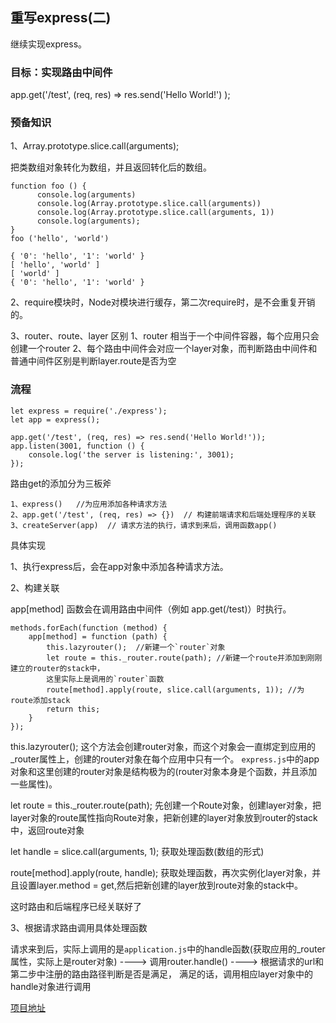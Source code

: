 ## 重写express(二)

继续实现express。

### 目标：实现路由中间件

app.get('/test', (req, res) => res.send('Hello World!') );

### 预备知识

1、Array.prototype.slice.call(arguments);

把类数组对象转化为数组，并且返回转化后的数组。

```
function foo () {
      console.log(arguments)
      console.log(Array.prototype.slice.call(arguments))
      console.log(Array.prototype.slice.call(arguments, 1))
      console.log(arguments);
}
foo ('hello', 'world')

{ '0': 'hello', '1': 'world' }
[ 'hello', 'world' ]
[ 'world' ]
{ '0': 'hello', '1': 'world' }
```

2、require模块时，Node对模块进行缓存，第二次require时，是不会重复开销的。

3、router、route、layer 区别
  1、router 相当于一个中间件容器，每个应用只会创建一个router
  2、每个路由中间件会对应一个layer对象，而判断路由中间件和普通中间件区别是判断layer.route是否为空

### 流程

```
let express = require('./express');
let app = express();

app.get('/test', (req, res) => res.send('Hello World!'));
app.listen(3001, function () {
    console.log('the server is listening:', 3001);
});
```

路由get的添加分为三板斧

```
1、express()   //为应用添加各种请求方法
2、app.get('/test', (req, res) => {})  // 构建前端请求和后端处理程序的关联
3、createServer(app)  // 请求方法的执行，请求到来后，调用函数app()
```

具体实现

1、执行express后，会在app对象中添加各种请求方法。

2、构建关联

app[method] 函数会在调用路由中间件（例如 app.get(/test)）时执行。

```
methods.forEach(function (method) {
    app[method] = function (path) {
        this.lazyrouter();  //新建一个`router`对象
        let route = this._router.route(path); //新建一个route并添加到刚刚建立的router的stack中，
        这里实际上是调用的`router`函数
        route[method].apply(route, slice.call(arguments, 1)); //为route添加stack
        return this;
    }
});
```
this.lazyrouter();
这个方法会创建router对象，而这个对象会一直绑定到应用的_router属性上，创建的router对象在每个应用中只有一个。
`express.js`中的app对象和这里创建的router对象是结构极为的(router对象本身是个函数，并且添加一些属性)。

let route = this._router.route(path);
先创建一个Route对象，创建layer对象，把layer对象的route属性指向Route对象，把新创建的layer对象放到router的stack中，返回route对象

let handle = slice.call(arguments, 1);
获取处理函数(数组的形式)

route[method].apply(route, handle);
获取处理函数，再次实例化layer对象，并且设置layer.method = get,然后把新创建的layer放到route对象的stack中。

这时路由和后端程序已经关联好了

3、根据请求路由调用具体处理函数

请求来到后，实际上调用的是`application.js`中的handle函数(获取应用的_router属性，实际上是router对象)
----> 调用router.handle() ---->
根据请求的url和第二步中注册的路由路径判断是否是满足，
满足的话，调用相应layer对象中的handle对象进行调用

[项目地址](https://github.com/WenNingZhang/rewrite_express.git)